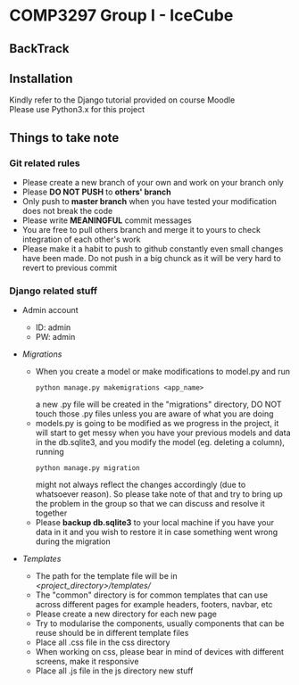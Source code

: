 # COMP3297 Group I - IceCube
## BackTrack

## Installation
Kindly refer to the Django tutorial provided on course Moodle  
Please use Python3.x for this project

## Things to take note
### Git related rules
* Please create a new branch of your own and work on your branch only
* Please __DO NOT PUSH__ to __others' branch__
* Only push to __master branch__ when you have tested your modification does not break the code
* Please write __MEANINGFUL__ commit messages
* You are free to pull others branch and merge it to yours to check integration of each other's work
* Please make it a habit to push to github constantly even small changes have been made. Do not push in a big chunck as it will be very hard to revert to previous commit

### Django related stuff
* Admin account
  - ID: admin
  - PW: admin
* *Migrations*
  - When you create a model or make modifications to model.py and run 
    ```
    python manage.py makemigrations <app_name>
    ```
    a new .py file will be created in the "migrations" directory, DO NOT touch those .py files unless you are aware of what you are doing
  - models.py is going to be modified as we progress in the project, it will start to get messy when you have your previous models and data in the db.sqlite3, and you modify the model (eg. deleting a column), running
    ```
    python manage.py migration
    ```
    might not always reflect the changes accordingly (due to whatsoever reason). So please take note of that and try to bring up the problem in the group so that we can discuss and resolve it together
  - Please __backup db.sqlite3__ to your local machine if you have your data in it and you wish to restore it in case something went wrong during the migration
 
* *Templates*
  - The path for the template file will be in *<project_directory>/templates/*
  - The "common" directory is for common templates that can use across different pages for example headers, footers, navbar, etc
  - Please create a new directory for each new page
  - Try to modularise the components, usually components that can be reuse should be in different template files
  - Place all .css file in the css directory
  - When working on css, please bear in mind of devices with different screens, make it responsive
  - Place all .js file in the js directory new stuff

